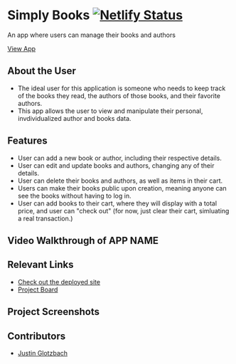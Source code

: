 # Simply Books  [![Netlify Status](https://api.netlify.com/api/v1/badges/526b5141-199e-469d-ab31-1eb6461b9ade/deploy-status)](https://app.netlify.com/sites/jg-simply-books/deploys)
<!-- update the netlify badge above with your own badge that you can find at netlify under settings/general#status-badges -->

An app where users can manage their books and authors

[View App](https://jg-simply-books.netlify.app/)

## About the User <!-- This is a scaled down user persona -->
- The ideal user for this application is someone who needs to keep track of the books they read, the authors of those books, and their favorite authors.
- This app allows the user to view and manipulate their personal, invdividualized author and books data.

## Features <!-- List your app features using bullets! Do NOT use a paragraph. No one will read that! -->
- User can add a new book or author, including their respective details.
- User can edit and update books and authors, changing any of their details.
- User can delete their books and authors, as well as items in their cart.
- Users can make their books public upon creation, meaning anyone can see the books without having to log in.
- User can add books to their cart, where they will display with a total price, and user can "check out" (for now, just clear their cart, simluating a real transaction.)

## Video Walkthrough of APP NAME <!-- A loom link is sufficient -->


## Relevant Links <!-- Link to all the things that are required outside of the ones that have their own section -->
- [Check out the deployed site](https://jg-simply-books.netlify.app/)
- [Project Board](https://github.com/users/justinglotz/projects/5)

## Project Screenshots <!-- These can be inside of your project. Look at the repos from class and see how the images are included in the readme -->








## Contributors
- [Justin Glotzbach]([https://github.com/your-github-url](https://github.com/justinglotz))
